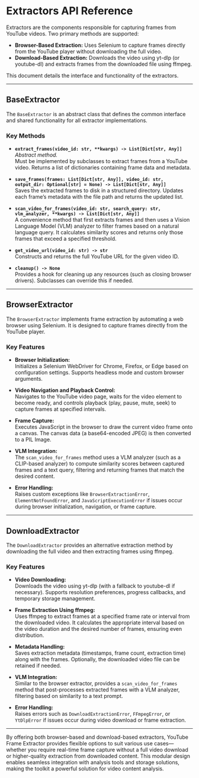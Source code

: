 # Extractors API Reference

Extractors are the components responsible for capturing frames from YouTube videos. Two primary methods are supported:

- **Browser-Based Extraction:** Uses Selenium to capture frames directly from the YouTube player without downloading the full video.
- **Download-Based Extraction:** Downloads the video using yt-dlp (or youtube-dl) and extracts frames from the downloaded file using ffmpeg.

This document details the interface and functionality of the extractors.

---

## BaseExtractor

The `BaseExtractor` is an abstract class that defines the common interface and shared functionality for all extractor implementations.

### Key Methods

- **`extract_frames(video_id: str, **kwargs) -> List[Dict[str, Any]]`**  
  _Abstract method._  
  Must be implemented by subclasses to extract frames from a YouTube video. Returns a list of dictionaries containing frame data and metadata.

- **`save_frames(frames: List[Dict[str, Any]], video_id: str, output_dir: Optional[str] = None) -> List[Dict[str, Any]]`**  
  Saves the extracted frames to disk in a structured directory. Updates each frame’s metadata with the file path and returns the updated list.

- **`scan_video_for_frames(video_id: str, search_query: str, vlm_analyzer, **kwargs) -> List[Dict[str, Any]]`**  
  A convenience method that first extracts frames and then uses a Vision Language Model (VLM) analyzer to filter frames based on a natural language query. It calculates similarity scores and returns only those frames that exceed a specified threshold.

- **`get_video_url(video_id: str) -> str`**  
  Constructs and returns the full YouTube URL for the given video ID.

- **`cleanup() -> None`**  
  Provides a hook for cleaning up any resources (such as closing browser drivers). Subclasses can override this if needed.

---

## BrowserExtractor

The `BrowserExtractor` implements frame extraction by automating a web browser using Selenium. It is designed to capture frames directly from the YouTube player.

### Key Features

- **Browser Initialization:**  
  Initializes a Selenium WebDriver for Chrome, Firefox, or Edge based on configuration settings. Supports headless mode and custom browser arguments.

- **Video Navigation and Playback Control:**  
  Navigates to the YouTube video page, waits for the video element to become ready, and controls playback (play, pause, mute, seek) to capture frames at specified intervals.

- **Frame Capture:**  
  Executes JavaScript in the browser to draw the current video frame onto a canvas. The canvas data (a base64-encoded JPEG) is then converted to a PIL Image.

- **VLM Integration:**  
  The `scan_video_for_frames` method uses a VLM analyzer (such as a CLIP-based analyzer) to compute similarity scores between captured frames and a text query, filtering and returning frames that match the desired content.

- **Error Handling:**  
  Raises custom exceptions like `BrowserExtractionError`, `ElementNotFoundError`, and `JavaScriptExecutionError` if issues occur during browser initialization, navigation, or frame capture.

---

## DownloadExtractor

The `DownloadExtractor` provides an alternative extraction method by downloading the full video and then extracting frames using ffmpeg.

### Key Features

- **Video Downloading:**  
  Downloads the video using yt-dlp (with a fallback to youtube-dl if necessary). Supports resolution preferences, progress callbacks, and temporary storage management.

- **Frame Extraction Using ffmpeg:**  
  Uses ffmpeg to extract frames at a specified frame rate or interval from the downloaded video. It calculates the appropriate interval based on the video duration and the desired number of frames, ensuring even distribution.

- **Metadata Handling:**  
  Saves extraction metadata (timestamps, frame count, extraction time) along with the frames. Optionally, the downloaded video file can be retained if needed.

- **VLM Integration:**  
  Similar to the browser extractor, provides a `scan_video_for_frames` method that post-processes extracted frames with a VLM analyzer, filtering based on similarity to a text prompt.

- **Error Handling:**  
  Raises errors such as `DownloadExtractionError`, `FFmpegError`, or `YtDlpError` if issues occur during video download or frame extraction.

---

By offering both browser-based and download-based extractors, YouTube Frame Extractor provides flexible options to suit various use cases—whether you require real-time frame capture without a full video download or higher-quality extraction from downloaded content. This modular design enables seamless integration with analysis tools and storage solutions, making the toolkit a powerful solution for video content analysis.

